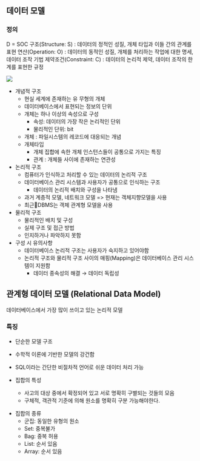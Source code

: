 ## 데이터 모델
### 정의
D = SOC
구조(Structure: S) : 데이터의 정적인 성질, 개체 타입과 이들 간의 관계를 표현
연산(Operation: O) :  데이터의 동적인 성질, 개체를 처리하는 작업에 대한 명세, 데이터 조작 기법
제약조건(Constraint: C) : 데이터의 논리적 제약, 데이터 조작의 한계를 표현한 규정



![](https://i.imgur.com/ZLaSwsm.png)

* 개념적 구조
	* 현실 세계에 존재하는 유 무형의 개체
	* 데이터베이스에서 표현되는 정보의 단위
	* 개체는 하나 이상의 속성으로 구성
		* 속성: 데이터의 가장 작은 논리적인 단위
		* 물리적인 단위: bit
	* 개체 : 파일시스템의 레코드에 대응되는 개념
	* 개체타입
		* 개체 집합에 속한 개체 인스턴스들이 공통으로 가지는 특징
		* 관계 : 개체들 사이에 존재하는 연관성
* 논리적 구조
	* 컴퓨터가 인식하고 처리할 수 있는 데이터의 논리적 구조
	* 데이터베이스 관리 시스템과 사용자가 공통으로 인식하는 구조
		* 데이터의 논리적 배치와 구성을 나타냄
	* 과거 계층적 모델, 네트워크 모델 => 현재는 객체지향모델을 사용
	* 최근DBMS는 객체 관계형 모델을 사용
* 물리적 구조
	* 물리적인 배치 및 구성
	* 실제 구조 및 접근 방법
	* 인지하거나 파악하지 못함
* 구성 시 유의사항
	* 데이터베이스 논리적 구조는 사용자가 숙지하고 있어야함
	* 논리적 구조와 물리적 구조 사이의 매핑(Mapping)은 데이터베이스 관리 시스템이 지원함
		* 데이터 종속성의 해결 → 데이터 독립성

## 관계형 데이터 모델 (Relational Data Model)
데이터베이스에서 가장 많이 쓰이고 있는 논리적 모델

### 특징
* 단순한 모델 구조
* 수학적 이론에 기반한 모델의 강건함
* SQL이라는 간단한 비절차적 언어로 쉬운 데이터 처리 가능

* 집합의 특성
	* 사고의 대상 중에서 확정되어 있고 서로 명확히 구별되는 것들의 모음
	* 구체적, 객관적 기준에 의해 원소를 명확히 구분 가능해야한다.
- 집합의 종류
	- 군집: 동일한 유형의 원소
	- Set: 중복불가
	- Bag: 중복 허용
	- List: 순서 있음
	- Array: 순서 있음